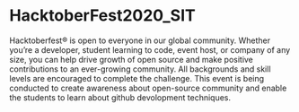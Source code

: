 # HacktoberFest2020_SIT
Hacktoberfest® is open to everyone in our global community. Whether you’re a developer, student learning to code, event host, or company of any size, you can help drive growth of open source and make positive contributions to an ever-growing community. All backgrounds and skill levels are encouraged to complete the challenge.  This event is being conducted to create awareness about open-source community and enable the students to learn about github devolopment techniques.
